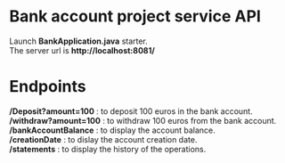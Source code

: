 # Bank account project service API

Launch <strong>BankApplication.java</strong> starter.  
The server url is <strong>http://localhost:8081/</strong>

# Endpoints
<strong>/Deposit?amount=100</strong> : to deposit 100 euros in the bank account.  
<strong>/withdraw?amount=100</strong> : to withdraw 100 euros from the bank account.  
<strong>/bankAccountBalance</strong> : to display the account balance.  
<strong>/creationDate</strong> : to dislay the account creation date.  
<strong>/statements</strong> : to display the history of the operations.
